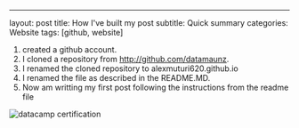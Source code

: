 ---
layout: post
title: How I've built my post
subtitle: Quick summary
categories: Website
tags: [github, website]

1. created a github account.
2. I cloned a repository from http://github.com/datamaunz.
3. I renamed the cloned repository to alexmuturi620.github.io
4. I renamed the file as described in the README.MD.
5. Now am writting my first post following the instructions from the readme file


![datacamp certification](/assets/images/banners/datacamp_certificate_dummy.jpg)
